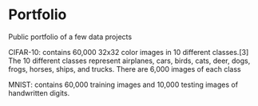 # Portfolio
Public portfolio of a few data projects

CIFAR-10: contains 60,000 32x32 color images in 10 different classes.[3] The 10 different classes represent airplanes, cars, birds, cats, deer, dogs, frogs, horses, ships, and trucks. There are 6,000 images of each class

MNIST: contains 60,000 training images and 10,000 testing images of handwritten digits.


